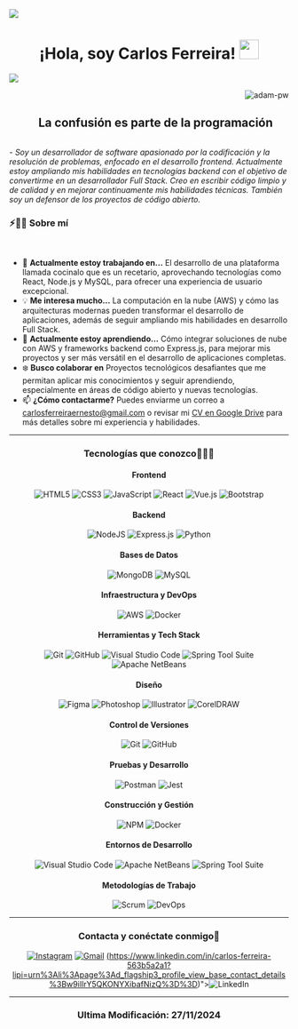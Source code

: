 <!--horizontal divider(gradiant)-->
<img src="https://user-images.githubusercontent.com/73097560/115834477-dbab4500-a447-11eb-908a-139a6edaec5c.gif">

<h1 align="center"><b>¡Hola, soy Carlos Ferreira! </b><img src="https://media.giphy.com/media/hvRJCLFzcasrR4ia7z/giphy.gif" width="35"></h1>

![](https://github.com/halfrost/halfrost/blob/master/icons/header_.png)

<p><img align="right" src="https://github.com/Adam-pw/Adam-pw/blob/main/animation_500_kxa883sd.gif" alt="adam-pw" /></p>

<!--h2 without bottom border-->
<div id="user-content-toc">
  <ul align="center">
    <summary><h2 style="display: inline-block">La confusión es parte de la programación</h2></summary>
  </ul>
</div>

<p>- <i>Soy un desarrollador de software apasionado por la codificación y la resolución de problemas, enfocado en el desarrollo frontend. Actualmente estoy ampliando mis habilidades en tecnologías backend con el objetivo de convertirme en un desarrollador Full Stack. Creo en escribir código limpio y de calidad y en mejorar continuamente mis habilidades técnicas. También soy un defensor de los proyectos de código abierto.</i></p>

<!--Intro start-->
### ⚡🙋‍♂️ Sobre mí
<br>

- 🔧 **Actualmente estoy trabajando en...** El desarrollo de una plataforma llamada cocinalo que es un recetario, aprovechando tecnologías como React, Node.js y MySQL, para ofrecer una experiencia de usuario excepcional.
- 💡 **Me interesa mucho...** La computación en la nube (AWS) y cómo las arquitecturas modernas pueden transformar el desarrollo de aplicaciones, además de seguir ampliando mis habilidades en desarrollo Full Stack.
- 📖 **Actualmente estoy aprendiendo...** Cómo integrar soluciones de nube con AWS y frameworks backend como Express.js, para mejorar mis proyectos y ser más versátil en el desarrollo de aplicaciones completas.
- ❄️ **Busco colaborar en** Proyectos tecnológicos desafiantes que me permitan aplicar mis conocimientos y seguir aprendiendo, especialmente en áreas de código abierto y nuevas tecnologías.
- 📫 **¿Cómo contactarme?** Puedes enviarme un correo a [carlosferreiraernesto@gmail.com](mailto:carlosferreiraernesto@gmail.com) o revisar mi [CV en Google Drive](https://drive.google.com/file/d/1yU4M49xIV8gHuWMW1NJ5LonIAPg0ntsJ/view?usp=sharing) para más detalles sobre mi experiencia y habilidades.
<!--Intro end-->
-------------------
<div align="center">

### Tecnologías que conozco👨🏻‍💻

#### Frontend
![HTML5](https://img.shields.io/badge/html5-%23E34F26.svg?style=for-the-badge&logo=html5&logoColor=white) 
![CSS3](https://img.shields.io/badge/css3-%231572B6.svg?style=for-the-badge&logo=css3&logoColor=white) 
![JavaScript](https://img.shields.io/badge/javascript-%23323330.svg?style=for-the-badge&logo=javascript&logoColor=%23F7DF1E) 
![React](https://img.shields.io/badge/react-%2361DAFB.svg?style=for-the-badge&logo=react&logoColor=white) 
![Vue.js](https://img.shields.io/badge/vue.js-%234FC08D.svg?style=for-the-badge&logo=vue.js&logoColor=white) 
![Bootstrap](https://img.shields.io/badge/bootstrap-%23563D7C.svg?style=for-the-badge&logo=bootstrap&logoColor=white) 

#### Backend
![NodeJS](https://img.shields.io/badge/node.js-%2343853D.svg?style=for-the-badge&logo=node.js&logoColor=white) 
![Express.js](https://img.shields.io/badge/express.js-%23404d59.svg?style=for-the-badge&logo=express&logoColor=%2361DAFB) 
![Python](https://img.shields.io/badge/python-%2314354C.svg?style=for-the-badge&logo=python&logoColor=white) 

#### Bases de Datos
![MongoDB](https://img.shields.io/badge/MongoDB-%234ea94b.svg?style=for-the-badge&logo=mongodb&logoColor=white) 
![MySQL](https://img.shields.io/badge/mysql-%2300f.svg?style=for-the-badge&logo=mysql&logoColor=white) 

#### Infraestructura y DevOps
![AWS](https://img.shields.io/badge/AWS-%23FF9900.svg?style=for-the-badge&logo=amazon-aws&logoColor=white) 
![Docker](https://img.shields.io/badge/docker-%230db7ed.svg?style=for-the-badge&logo=docker&logoColor=white) 

#### Herramientas y Tech Stack
![Git](https://img.shields.io/badge/git-%23F05033.svg?style=for-the-badge&logo=git&logoColor=white) 
![GitHub](https://img.shields.io/badge/github-%23121011.svg?style=for-the-badge&logo=github&logoColor=white) 
![Visual Studio Code](https://img.shields.io/badge/VisualStudioCode-0078d7.svg?style=for-the-badge&logo=visual-studio-code&logoColor=white) 
![Spring Tool Suite](https://img.shields.io/badge/Spring_Tool_Suite-6DB33F.svg?style=for-the-badge&logo=spring&logoColor=white)
![Apache NetBeans](https://img.shields.io/badge/Apache_NetBeans-2A6EBB.svg?style=for-the-badge&logo=apache-netbeans&logoColor=white)

#### Diseño
![Figma](https://img.shields.io/badge/Figma-%23F24E1E.svg?style=for-the-badge&logo=figma&logoColor=white)
![Photoshop](https://img.shields.io/badge/Photoshop-%2331A8FF.svg?style=for-the-badge&logo=adobe-photoshop&logoColor=white)
![Illustrator](https://img.shields.io/badge/Illustrator-%23FF9A00.svg?style=for-the-badge&logo=adobe-illustrator&logoColor=white)
![CorelDRAW](https://img.shields.io/badge/CorelDRAW-%23EC1C24.svg?style=for-the-badge&logo=coreldraw&logoColor=white)

#### Control de Versiones
![Git](https://img.shields.io/badge/Git-%23F05033.svg?style=for-the-badge&logo=git&logoColor=white)
![GitHub](https://img.shields.io/badge/GitHub-%23121011.svg?style=for-the-badge&logo=github&logoColor=white)

#### Pruebas y Desarrollo
![Postman](https://img.shields.io/badge/Postman-%23FF6C37.svg?style=for-the-badge&logo=postman&logoColor=white)
![Jest](https://img.shields.io/badge/Jest-%23C21325.svg?style=for-the-badge&logo=jest&logoColor=white)

#### Construcción y Gestión
![NPM](https://img.shields.io/badge/NPM-%23CB3837.svg?style=for-the-badge&logo=npm&logoColor=white)
![Docker](https://img.shields.io/badge/Docker-%230db7ed.svg?style=for-the-badge&logo=docker&logoColor=white)

#### Entornos de Desarrollo
![Visual Studio Code](https://img.shields.io/badge/VisualStudioCode-0078d7.svg?style=for-the-badge&logo=visual-studio-code&logoColor=white)
![Apache NetBeans](https://img.shields.io/badge/Apache_NetBeans-2A6EBB.svg?style=for-the-badge&logo=apache-netbeans&logoColor=white)
![Spring Tool Suite](https://img.shields.io/badge/Spring_Tool_Suite-6DB33F.svg?style=for-the-badge&logo=spring&logoColor=white)

#### Metodologías de Trabajo
![Scrum](https://img.shields.io/badge/Scrum-%23FF6F00.svg?style=for-the-badge&logo=scrum&logoColor=white)
![DevOps](https://img.shields.io/badge/DevOps-%2300FFFF.svg?style=for-the-badge&logo=devops&logoColor=black)

-------------------

### Contacta y conéctate conmigo🤝
<a href="https://www.instagram.com/carletoszz/">![Instagram](https://img.shields.io/badge/carletoszz-%23E4405F.svg?style=for-the-badge&logo=Instagram&logoColor=white)</a> 
<a href="mailto:carlosferreiraernesto@gmail.com">![Gmail](https://img.shields.io/badge/gmail-%23D44638.svg?style=for-the-badge&logo=gmail&logoColor=white)</a> 
<a href="https://www.linkedin.com/in/carlos-ferreira">(https://www.linkedin.com/in/carlos-ferreira-563b5a2a1?lipi=urn%3Ali%3Apage%3Ad_flagship3_profile_view_base_contact_details%3Bw9iIlrY5QKONYXibafNizQ%3D%3D)">![LinkedIn](https://img.shields.io/badge/carlos%20ferreira-%2300A0DC.svg?style=for-the-badge&logo=linkedin&logoColor=white)</a>

-------------------

### Ultima Modificación: 27/11/2024
